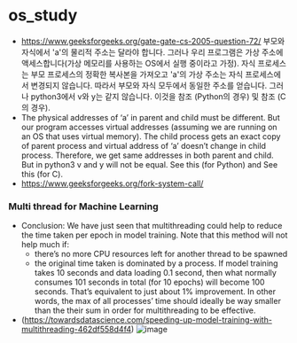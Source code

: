 # os_study

- https://www.geeksforgeeks.org/gate-gate-cs-2005-question-72/ 부모와 자식에서 'a'의 물리적 주소는 달라야 합니다. 그러나 우리 프로그램은 가상 주소에 액세스합니다(가상 메모리를 사용하는 OS에서 실행 중이라고 가정). 자식 프로세스는 부모 프로세스의 정확한 복사본을 가져오고 'a'의 가상 주소는 자식 프로세스에서 변경되지 않습니다. 따라서 부모와 자식 모두에서 동일한 주소를 얻습니다. 그러나 python3에서 v와 y는 같지 않습니다. 이것을 참조 (Python의 경우) 및 참조  (C의 경우).
- The physical addresses of ‘a’ in parent and child must be different. But our program accesses virtual addresses (assuming we are running on an OS that uses virtual memory). The child process gets an exact copy of parent process and virtual address of ‘a’ doesn’t change in child process. Therefore, we get same addresses in both parent and child. But in python3 v and y will not be equal. See this (for Python) and See this (for C).
- https://www.geeksforgeeks.org/fork-system-call/


### Multi thread for Machine Learning
- Conclusion: We have just seen that multithreading could help to reduce the time taken per epoch in model training. Note that this method will not help much if:
  - there’s no more CPU resources left for another thread to be spawned
  - the original time taken is dominated by a process. If model training takes 10 seconds and data loading 0.1 second, then what normally consumes 101 seconds in total (for 10 epochs) will become 100 seconds. That’s equivalent to just about 1% improvement. In other words, the max of all processes’ time should ideally be way smaller than the their sum in order for multithreading to be effective.
- (https://towardsdatascience.com/speeding-up-model-training-with-multithreading-462df558d4f4) ![image](https://user-images.githubusercontent.com/77564623/168698974-514c41a3-682d-44c1-b4f1-80113a009ec6.png)
